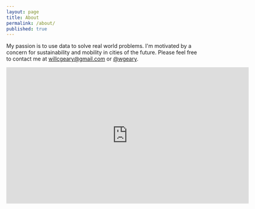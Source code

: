 ```yaml
---
layout: page
title: About
permalink: /about/
published: true
---
```

My passion is to use data to solve real world problems. I'm motivated by a concern for sustainability and mobility in cities of the future. Please feel free to contact me at willcgeary@gmail.com or [@wgeary](https://twitter.com/wgeary).

<iframe src="https://player.vimeo.com/video/212410287?byline=0&portrait=0" width="640" height="360" frameborder="0" webkitallowfullscreen mozallowfullscreen allowfullscreen></iframe>
